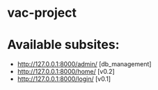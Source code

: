 # vac-project

# Available subsites:
- http://127.0.0.1:8000/admin/		[db_management]
- http://127.0.0.1:8000/home/ 		[v0.2]
- http://127.0.0.1:8000/login/		[v0.1]